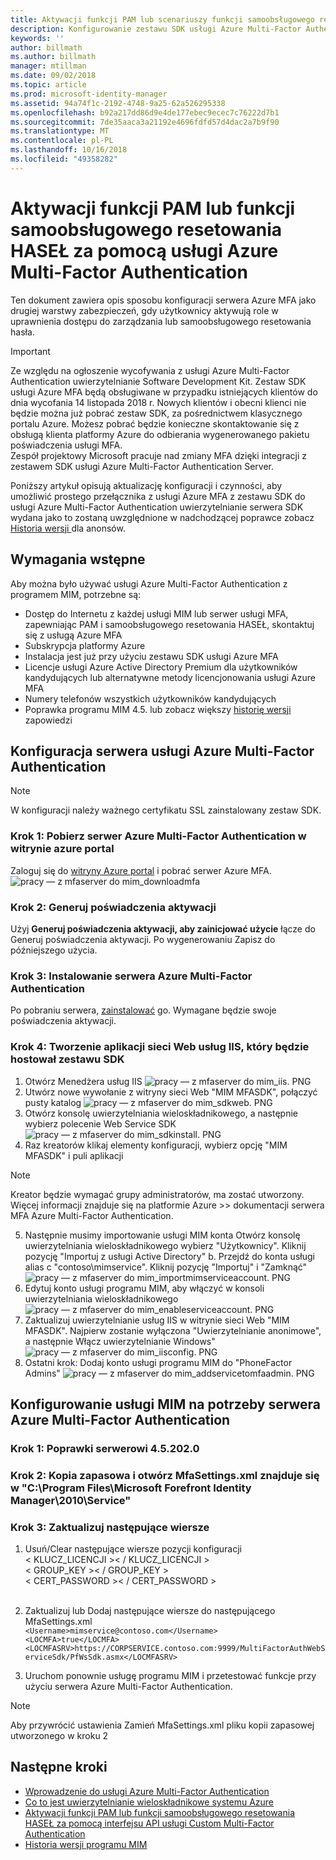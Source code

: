 ```yaml
---
title: Aktywacji funkcji PAM lub scenariuszy funkcji samoobsługowego resetowania HASEŁ za pomocą zestawu SDK usługi Azure Multi-Factor Authentication Server | Dokumentacja firmy Microsoft
description: Konfigurowanie zestawu SDK usługi Azure Multi-Factor Authentication Server jako drugą warstwę zabezpieczeń, gdy użytkownicy aktywują role w Privileged Access Management i samoobsługowego resetowania hasła.
keywords: ''
author: billmath
ms.author: billmath
manager: mtillman
ms.date: 09/02/2018
ms.topic: article
ms.prod: microsoft-identity-manager
ms.assetid: 94a74f1c-2192-4748-9a25-62a526295338
ms.openlocfilehash: b92a217dd86d9e4de177ebec9ecec7c76222d7b1
ms.sourcegitcommit: 7de35aaca3a21192e4696fdfd57d4dac2a7b9f90
ms.translationtype: MT
ms.contentlocale: pl-PL
ms.lasthandoff: 10/16/2018
ms.locfileid: "49358282"
---
```

# <a name="use-azure-multi-factor-authentication-server-to-activate-pam-or-sspr"></a>Aktywacji funkcji PAM lub funkcji samoobsługowego resetowania HASEŁ za pomocą usługi Azure Multi-Factor Authentication
Ten dokument zawiera opis sposobu konfiguracji serwera Azure MFA jako drugiej warstwy zabezpieczeń, gdy użytkownicy aktywują role w uprawnienia dostępu do zarządzania lub samoobsługowego resetowania hasła.

> [!IMPORTANT]
> Ze względu na ogłoszenie wycofywania z usługi Azure Multi-Factor Authentication uwierzytelnianie Software Development Kit. Zestaw SDK usługi Azure MFA będą obsługiwane w przypadku istniejących klientów do dnia wycofania 14 listopada 2018 r. Nowych klientów i obecni klienci nie będzie można już pobrać zestaw SDK, za pośrednictwem klasycznego portalu Azure. Możesz pobrać będzie konieczne skontaktowanie się z obsługą klienta platformy Azure do odbierania wygenerowanego pakietu poświadczenia usługi MFA. <br> Zespół projektowy Microsoft pracuje nad zmiany MFA dzięki integracji z zestawem SDK usługi Azure Multi-Factor Authentication Server.

Poniższy artykuł opisują aktualizację konfiguracji i czynności, aby umożliwić prostego przełącznika z usługi Azure MFA z zestawu SDK do usługi Azure Multi-Factor Authentication uwierzytelnianie serwera SDK wydana jako to zostaną uwzględnione w nadchodzącej poprawce zobacz [Historia wersji ](/reference/version-history.md) dla anonsów. 

## <a name="prerequisites"></a>Wymagania wstępne

Aby można było używać usługi Azure Multi-Factor Authentication z programem MIM, potrzebne są:

- Dostęp do Internetu z każdej usługi MIM lub serwer usługi MFA, zapewniając PAM i samoobsługowego resetowania HASEŁ, skontaktuj się z usługą Azure MFA
- Subskrypcja platformy Azure
- Instalacja jest już przy użyciu zestawu SDK usługi Azure MFA
- Licencje usługi Azure Active Directory Premium dla użytkowników kandydujących lub alternatywne metody licencjonowania usługi Azure MFA
- Numery telefonów wszystkich użytkowników kandydujących
- Poprawka programu MIM 4.5. lub zobacz większy [historię wersji](/reference/version-history.md) zapowiedzi

## <a name="azure-multi-factor-authentication-server-configuration"></a>Konfiguracja serwera usługi Azure Multi-Factor Authentication 
> [!NOTE] 
> W konfiguracji należy ważnego certyfikatu SSL zainstalowany zestaw SDK. 

### <a name="step-1-download-azure-multi-factor-authentication-server-from-the-azure-portal"></a>Krok 1: Pobierz serwer Azure Multi-Factor Authentication w witrynie azure portal 
Zaloguj się do [witryny Azure portal](https://portal.azure.com/) i pobrać serwer Azure MFA.
![pracy — z mfaserver do mim_downloadmfa](media/working-with-mfaserver-for-mim/working-with-mfaserver-for-mim_downloadmfa.PNG)

### <a name="step-2-generate-activation-credentials"></a>Krok 2: Generuj poświadczenia aktywacji
Użyj **Generuj poświadczenia aktywacji, aby zainicjować użycie** łącze do Generuj poświadczenia aktywacji. Po wygenerowaniu Zapisz do późniejszego użycia.

### <a name="step-3-install-the-azure-multi-factor-authentication-server"></a>Krok 3: Instalowanie serwera Azure Multi-Factor Authentication
Po pobraniu serwera, [zainstalować](https://docs.microsoft.com/en-us/azure/active-directory/authentication/howto-mfaserver-deploy#install-and-configure-the-mfa-server) go.  Wymagane będzie swoje poświadczenia aktywacji. 

### <a name="step-4-create-your-iis-web-application-that-will-host-the-sdk"></a>Krok 4: Tworzenie aplikacji sieci Web usług IIS, który będzie hostował zestawu SDK
1. Otwórz Menedżera usług IIS ![pracy — z mfaserver do mim_iis. PNG](media/working-with-mfaserver-for-mim/working-with-mfaserver-for-mim_iis.PNG)
2.  Utwórz nowe wywołanie z witryny sieci Web "MIM MFASDK", połączyć pusty katalog ![pracy — z mfaserver do mim_sdkweb. PNG](media/working-with-mfaserver-for-mim/working-with-mfaserver-for-mim_sdkweb.PNG)
3. Otwórz konsolę uwierzytelniania wieloskładnikowego, a następnie wybierz polecenie Web Service SDK ![pracy — z mfaserver do mim_sdkinstall. PNG](media/working-with-mfaserver-for-mim/working-with-mfaserver-for-mim_sdkinstall.PNG)
4. Raz kreatorów klikaj elementy konfiguracji, wybierz opcję "MIM MFASDK" i puli aplikacji

> [!NOTE] 
> Kreator będzie wymagać grupy administratorów, ma zostać utworzony. Więcej informacji znajduje się na platformie Azure >> dokumentacji serwera MFA Azure Multi-Factor Authentication.

5. Następnie musimy importowanie usługi MIM konta Otwórz konsolę uwierzytelniania wieloskładnikowego wybierz "Użytkownicy". Kliknij pozycję "Importuj z usługi Active Directory" b. Przejdź do konta usługi alias c "contoso\mimservice". Kliknij pozycję "Importuj" i "Zamknąć" ![pracy — z mfaserver do mim_importmimserviceaccount. PNG](media/working-with-mfaserver-for-mim/working-with-mfaserver-for-mim_importmimserviceaccount.PNG) 
6. Edytuj konto usługi programu MIM, aby włączyć w konsoli uwierzytelniania wieloskładnikowego ![pracy — z mfaserver do mim_enableserviceaccount. PNG](media/working-with-mfaserver-for-mim/working-with-mfaserver-for-mim_enableserviceaccount.PNG)
7. Zaktualizuj uwierzytelnianie usług IIS w witrynie sieci Web "MIM MFASDK". Najpierw zostanie wyłączona "Uwierzytelnianie anonimowe", a następnie Włącz uwierzytelnianie Windows" ![pracy — z mfaserver do mim_iisconfig. PNG](media/working-with-mfaserver-for-mim/working-with-mfaserver-for-mim_iisconfig.PNG)
8. Ostatni krok: Dodaj konto usługi programu MIM do "PhoneFactor Admins" ![pracy — z mfaserver do mim_addservicetomfaadmin. PNG](media/working-with-mfaserver-for-mim/working-with-mfaserver-for-mim_addservicetomfaadmin.PNG)

## <a name="configuring-the-mim-service-for-azure-multi-factor-authentication-server"></a>Konfigurowanie usługi MIM na potrzeby serwera Azure Multi-Factor Authentication 

### <a name="step-1-patch-server-to-452020"></a>Krok 1: Poprawki serwerowi 4.5.202.0
 
### <a name="step-2-backup-and-open-the-mfasettingsxml-located-in-the-cprogram-filesmicrosoft-forefront-identity-manager2010service"></a>Krok 2: Kopia zapasowa i otwórz MfaSettings.xml znajduje się w "C:\Program Files\Microsoft Forefront Identity Manager\2010\Service"

### <a name="step-3-update-the-following-lines"></a>Krok 3: Zaktualizuj następujące wiersze
1. Usuń/Clear następujące wiersze pozycji konfiguracji <br>
&LT; KLUCZ_LICENCJI &GT;&LT; / KLUCZ_LICENCJI &GT;<br>
&LT; GROUP_KEY &GT;&LT; / GROUP_KEY &GT;<br>
&LT; CERT_PASSWORD &GT;&LT; / CERT_PASSWORD &GT;<br>
<CertFilePath></CertFilePath><br>

2. Zaktualizuj lub Dodaj następujące wiersze do następującego MfaSettings.xml <br>
`<Username>mimservice@contoso.com</Username>` <br>
`<LOCMFA>true</LOCMFA>`<br>
`<LOCMFASRV>https://CORPSERVICE.contoso.com:9999/MultiFactorAuthWebServiceSdk/PfWsSdk.asmx</LOCMFASRV>`

3. Uruchom ponownie usługę programu MIM i przetestować funkcje przy użyciu serwera Azure Multi-Factor Authentication.

> [!NOTE] 
> Aby przywrócić ustawienia Zamień MfaSettings.xml pliku kopii zapasowej utworzonego w kroku 2


## <a name="next-steps"></a>Następne kroki

-    [Wprowadzenie do usługi Azure Multi-Factor Authentication](https://docs.microsoft.com/en-us/azure/active-directory/authentication/howto-mfaserver-deploy)
- [Co to jest uwierzytelnianie wieloskładnikowe systemu Azure](https://docs.microsoft.com/azure/multi-factor-authentication/multi-factor-authentication)
- [Aktywacji funkcji PAM lub funkcji samoobsługowego resetowania HASEŁ za pomocą interfejsu API usługi Custom Multi-Factor Authentication](Working-with-custommfaserver-for-mim.md)
- [Historia wersji programu MIM](./reference/version-history.md)
